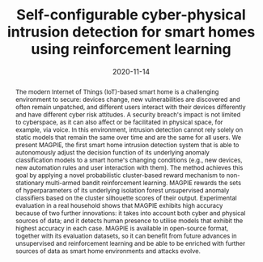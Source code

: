 ---
title: "Self-configurable cyber-physical intrusion detection for smart homes using reinforcement learning"
abstract: "The modern Internet of Things (IoT)-based smart home is a challenging environment to secure: devices change, new vulnerabilities are discovered and often remain unpatched, and different users interact with their devices differently and have different cyber risk attitudes. A security breach's impact is not limited to cyberspace, as it can also affect or be facilitated in physical space, for example, via voice. In this environment, intrusion detection cannot rely solely on static models that remain the same over time and are the same for all users. We present MAGPIE, the first smart home intrusion detection system that is able to autonomously adjust the decision function of its underlying anomaly classification models to a smart home's changing conditions (e.g., new devices, new automation rules and user interaction with them). The method achieves this goal by applying a novel probabilistic cluster-based reward mechanism to non-stationary multi-armed bandit reinforcement learning. MAGPIE rewards the sets of hyperparameters of its underlying isolation forest unsupervised anomaly classifiers based on the cluster silhouette scores of their output. Experimental evaluation in a real household shows that MAGPIE exhibits high accuracy because of two further innovations: it takes into account both cyber and physical sources of data; and it detects human presence to utilise models that exhibit the highest accuracy in each case. MAGPIE is available in open-source format, together with its evaluation datasets, so it can benefit from future advances in unsupervised and reinforcement learning and be able to be enriched with further sources of data as smart home environments and attacks evolve."
collection: publications
permalink: /publication/heartfield2020self
date: 2020-11-14
venue: 'IEEE Access'
paperurl: '/files/pdf/papers/heartfield2020self.pdf'
link: 'https://ieeexplore.ieee.org/document/9277640'
github: 'https://github.com/isec-greenwich/magpie'
citation: 'Ryan Heartfield, George Loukas, Anatolij Bezemskij, Emmanouil Panaousis (2020). 
	&quot;Self-configurable cyber-physical intrusion detection for smart homes using reinforcement learning.&quot; 
	<i>IEEE Transactions on Information Forensics and Security (IEEE TIFS)</i>, 16, 1720-1735. <br>
	<span style="color:#2979ab;">(JCR 2021: 7.231, CiteScore 2020: 15.1)</span>'
---